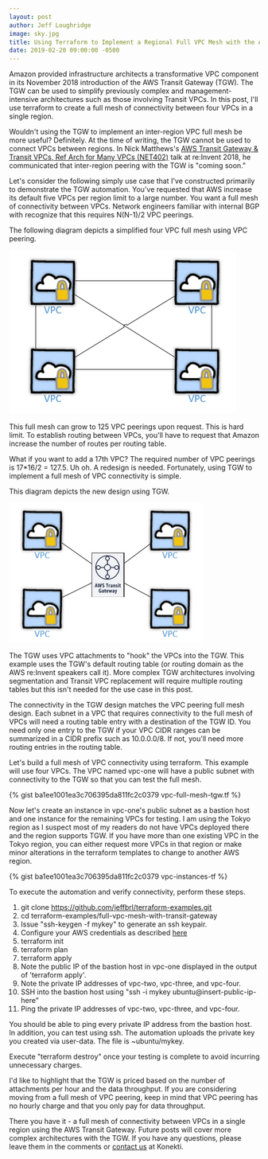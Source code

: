 ```yaml
---
layout: post
author: Jeff Loughridge
image: sky.jpg
title: Using Terraform to Implement a Regional Full VPC Mesh with the AWS Transit Gateway
date: 2019-02-20 09:00:00 -0500
---
```


Amazon provided infrastructure architects a transformative VPC component in its November 2018 introduction of the AWS Transit Gateway
(TGW). The TGW can be used to simplify previously complex and management-intensive architectures such as those involving Transit VPCs.
In this post, I'll use terraform to create a full mesh of connectivity between four VPCs in a single region.

Wouldn't using the TGW to implement an inter-region VPC full mesh be more useful? Definitely. At the time of writing, the TGW cannot
be used to connect VPCs between regions. In Nick Matthews's [AWS Transit Gateway & Transit VPCs, Ref Arch for Many VPCs 
(NET402)](https://youtu.be/ar6sLmJ45xs) talk at re:Invent 2018, he communicated that inter-region peering with the TGW is "coming 
soon."

Let's consider the following simply use case that I've constructed primarily to demonstrate the TGW automation. You've 
requested that AWS increase its default five VPCs per region limit to a large number. You want a full mesh of connectivity between 
VPCs. Network engineers familiar with internal BGP with recognize that this requires N(N-1)/2 VPC peerings.

The following diagram depicts a simplified four VPC full mesh using VPC peering.

![VPC Peering Full Mesh Diagram](/uploads/2019/02/20/vpc-peering-full-mesh.png "VPC Peering Full Mesh")

This full mesh can grow to 125 VPC peerings upon request. This is hard limit. To establish routing between VPCs, 
you'll have to request that Amazon increase the number of routes per routing table.

What if you want to add a 17th VPC? The required number of VPC peerings is 17*16/2 = 127.5. Uh oh. A redesign is needed. 
Fortunately, using TGW to implement a full mesh of VPC connectivity is simple.

This diagram depicts the new design using TGW.

![VPC Connectivity Full Mesh Using Transit Gateway Diagram](/uploads/2019/02/20/vpc-full-mesh-tgw.PNG
"Full VPC Connectivity Mesh using Transit Gateway")

The TGW uses VPC attachments to "hook" the VPCs into the TGW. This example uses the TGW's default routing table (or routing domain
as the AWS re:Invent speakers call it). More complex TGW architectures involving segmentation and Transit VPC replacement will
require multiple routing tables but this isn't needed for the use case in this post.

The connectivity in the TGW design matches the VPC peering full mesh design. Each subnet in a VPC that requires connectivity to 
the full mesh of VPCs will need a routing table entry with a destination of the TGW ID. You need only one entry to the TGW if
your VPC CIDR ranges can be summarized in a CIDR prefix such as 10.0.0.0/8. If not, you'll need more routing entries in the 
routing table.

Let's build a full mesh of VPC connectivity using terraform. This example will use four VPCs. The VPC named vpc-one will have a 
public subnet with connectivity to the TGW so that you can test the full mesh.

{% gist ba1ee1001ea3c706395da811fc2c0379 vpc-full-mesh-tgw.tf %}

Now let's create an instance in vpc-one's public subnet as a bastion host and one instance for the remaining VPCs for testing. I
am using the Tokyo region as I suspect most of my readers do not have VPCs deployed there and the region supports TGW. If you have
more than one existing VPC in the Tokyo region, you can either request more VPCs in that region or make minor alterations in
the terraform templates to change to another AWS region.

{% gist ba1ee1001ea3c706395da811fc2c0379 vpc-instances-tf %}

To execute the automation and verify connectivity, perform these steps.

1. git clone https://github.com/jeffbrl/terraform-examples.git
2. cd terraform-examples/full-vpc-mesh-with-transit-gateway
3. Issue "ssh-keygen -f mykey" to generate an ssh keypair.
4. Configure your AWS credentials as described [here](https://www.terraform.io/docs/providers/aws/)
5. terraform init
6. terraform plan
7. terraform apply
8. Note the public IP of the bastion host in vpc-one displayed in the output of 'terraform apply'.
9. Note the private IP addresses of vpc-two, vpc-three, and vpc-four.
10. SSH into the bastion host using "ssh -i mykey ubuntu@insert-public-ip-here"
11. Ping the private IP addresses of vpc-two, vpc-three, and vpc-four.

You should be able to ping every private IP address from the bastion host. In addition, you can test using ssh. The
automation uploads the private key you created via user-data. The file is ~ubuntu/mykey.

Execute "terraform destroy" once your testing is complete to avoid incurring unnecessary charges.

I'd like to highlight that the TGW is priced based on the number of attachments per hour and the data throughput. If you
are considering moving from a full mesh of VPC peering, keep in mind that VPC peering has no hourly charge and that you 
only pay for data throughput.

There you have it - a full mesh of connectivity between VPCs in a single region using the AWS Transit Gateway. 
Future posts will cover more complex architectures with the TGW. If you have any questions, please leave them in the 
comments or [contact us](https://konekti.us/#contact-us "Contact Us") at Konekti.


